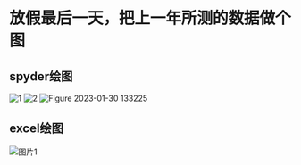 # 放假最后一天，把上一年所测的数据做个图
##  spyder绘图
![1](https://user-images.githubusercontent.com/69446590/215396957-37aa6218-bf8a-4be4-ba75-aaeea5627123.png)
![2](https://user-images.githubusercontent.com/69446590/215396988-24234023-5ea8-4198-a194-e18150bbe4f6.png)
![Figure 2023-01-30 133225](https://user-images.githubusercontent.com/69446590/215397013-f3dd8d27-904d-41f1-99a0-da5848f1a62a.png)
## excel绘图
![图片1](https://user-images.githubusercontent.com/69446590/215416074-9e513cad-2319-490f-8914-f4c575cdd8d5.png)
